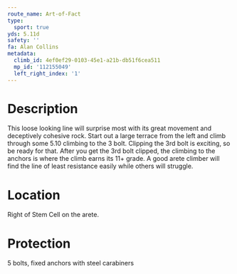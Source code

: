 ```yaml
---
route_name: Art-of-Fact
type:
  sport: true
yds: 5.11d
safety: ''
fa: Alan Collins
metadata:
  climb_id: 4ef0ef29-0103-45e1-a21b-db51f6cea511
  mp_id: '112155049'
  left_right_index: '1'
---
```

# Description
This loose looking line will surprise most with its great movement and deceptively cohesive rock. Start out a large terrace from the left and climb through some 5.10 climbing to the 3 bolt. Clipping the 3rd bolt is exciting, so be ready for that. After you get the 3rd bolt clipped, the climbing to the anchors is where the climb earns its 11+ grade. A good arete climber will find the line of least resistance easily while others will struggle.

# Location
Right of Stem Cell on the arete.

# Protection
5 bolts, fixed anchors with steel carabiners

